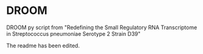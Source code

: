 # DROOM
DROOM py script from "Redefining the Small Regulatory RNA Transcriptome in Streptococcus pneumoniae Serotype 2 Strain D39"

The readme has been edited.
